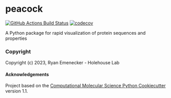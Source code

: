 peacock
==============================
[//]: # (Badges)
[![GitHub Actions Build Status](https://github.com/REPLACE_WITH_OWNER_ACCOUNT/peacock/workflows/CI/badge.svg)](https://github.com/REPLACE_WITH_OWNER_ACCOUNT/peacock/actions?query=workflow%3ACI)
[![codecov](https://codecov.io/gh/REPLACE_WITH_OWNER_ACCOUNT/peacock/branch/main/graph/badge.svg)](https://codecov.io/gh/REPLACE_WITH_OWNER_ACCOUNT/peacock/branch/main)


A Python package for rapid visualization of protein sequences and properties

### Copyright

Copyright (c) 2023, Ryan Emenecker - Holehouse Lab


#### Acknowledgements
 
Project based on the 
[Computational Molecular Science Python Cookiecutter](https://github.com/molssi/cookiecutter-cms) version 1.1.
